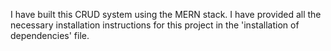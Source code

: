 I have built this CRUD system using the MERN stack. I have provided all the necessary installation instructions for this project in the 'installation of dependencies' file.
